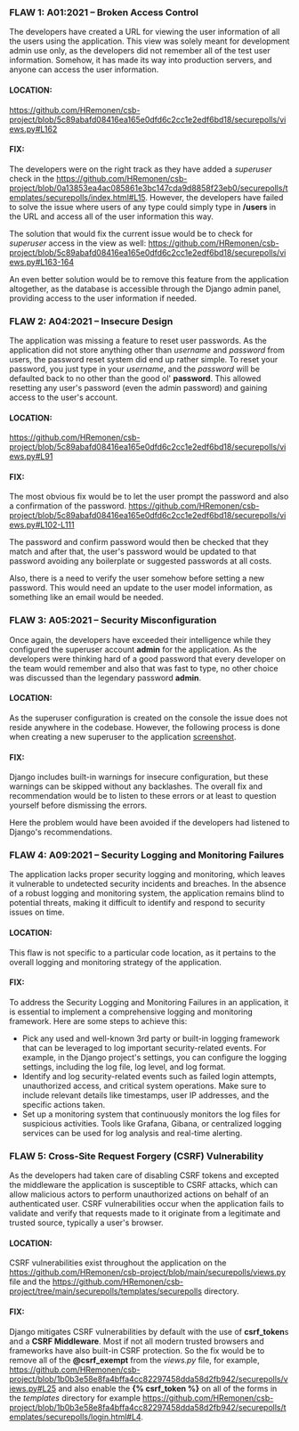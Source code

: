 ### FLAW 1: A01:2021 – Broken Access Control

The developers have created a URL for viewing the user information of all the users using the application. This view was solely meant for development admin use only, as the developers did not remember all of the test user information. Somehow, it has made its way into production servers, and anyone can access the user information.

#### LOCATION:

https://github.com/HRemonen/csb-project/blob/5c89abafd08416ea165e0dfd6c2cc1e2edf6bd18/securepolls/views.py#L162

#### FIX:

The developers were on the right track as they have added a *superuser* check in the https://github.com/HRemonen/csb-project/blob/0a13853ea4ac085861e3bc147cda9d8858f23eb0/securepolls/templates/securepolls/index.html#L15. However, the developers have failed to solve the issue where users of any type could simply type in **/users** in the URL and access all of the user information this way.

The solution that would fix the current issue would be to check for *superuser* access in the view as well: https://github.com/HRemonen/csb-project/blob/5c89abafd08416ea165e0dfd6c2cc1e2edf6bd18/securepolls/views.py#L163-164

An even better solution would be to remove this feature from the application altogether, as the database is accessible through the Django admin panel, providing access to the user information if needed.

### FLAW 2: A04:2021 – Insecure Design

The application was missing a feature to reset user passwords. As the application did not store anything other than *username* and *password* from users, the password reset system did end up rather simple. To reset your password, you just type in your *username*, and the *password* will be defaulted back to no other than the good ol' **password**. This allowed resetting any user's password (even the admin password) and gaining access to the user's account.

#### LOCATION:

https://github.com/HRemonen/csb-project/blob/5c89abafd08416ea165e0dfd6c2cc1e2edf6bd18/securepolls/views.py#L91

#### FIX:

The most obvious fix would be to let the user prompt the password and also a confirmation of the password. https://github.com/HRemonen/csb-project/blob/5c89abafd08416ea165e0dfd6c2cc1e2edf6bd18/securepolls/views.py#L102-L111

The password and confirm password would then be checked that they match and after that, the user's password would be updated to that password avoiding any boilerplate or suggested passwords at all costs.

Also, there is a need to verify the user somehow before setting a new password. This would need an update to the user model information, as something like an email would be needed.

### FLAW 3: A05:2021 – Security Misconfiguration

Once again, the developers have exceeded their intelligence while they configured the superuser account **admin** for the application. As the developers were thinking hard of a good password that every developer on the team would remember and also that was fast to type, no other choice was discussed than the legendary password **admin**.

#### LOCATION:

As the superuser configuration is created on the console the issue does not reside anywhere in the codebase. However, the following process is done when creating a new superuser to the application [screenshot](admin_conf.png).

#### FIX:

Django includes built-in warnings for insecure configuration, but these warnings can be skipped without any backlashes. The overall fix and recommendation would be to listen to these errors or at least to question yourself before dismissing the errors.

Here the problem would have been avoided if the developers had listened to Django's recommendations.

### FLAW 4: A09:2021 – Security Logging and Monitoring Failures

The application lacks proper security logging and monitoring, which leaves it vulnerable to undetected security incidents and breaches. In the absence of a robust logging and monitoring system, the application remains blind to potential threats, making it difficult to identify and respond to security issues on time.

#### LOCATION:

This flaw is not specific to a particular code location, as it pertains to the overall logging and monitoring strategy of the application.

#### FIX:
To address the Security Logging and Monitoring Failures in an application, it is essential to implement a comprehensive logging and monitoring framework. Here are some steps to achieve this:
- Pick any used and well-known 3rd party or built-in logging framework that can be leveraged to log important security-related events. For example, in the Django project's settings, you can configure the logging settings, including the log file, log level, and log format.
- Identify and log security-related events such as failed login attempts, unauthorized access, and critical system operations. Make sure to include relevant details like timestamps, user IP addresses, and the specific actions taken.
- Set up a monitoring system that continuously monitors the log files for suspicious activities. Tools like Grafana, Gibana, or centralized logging services can be used for log analysis and real-time alerting.

### FLAW 5: Cross-Site Request Forgery (CSRF) Vulnerability
As the developers had taken care of disabling CSRF tokens and excepted the middleware the application is susceptible to CSRF attacks, which can allow malicious actors to perform unauthorized actions on behalf of an authenticated user. CSRF vulnerabilities occur when the application fails to validate and verify that requests made to it originate from a legitimate and trusted source, typically a user's browser.

#### LOCATION:
CSRF vulnerabilities exist throughout the application on the https://github.com/HRemonen/csb-project/blob/main/securepolls/views.py file and the https://github.com/HRemonen/csb-project/tree/main/securepolls/templates/securepolls directory.

#### FIX:
Django mitigates CSRF vulnerabilities by default with the use of **csrf_token**s and a **CSRF Middleware**. Most if not all modern trusted browsers and frameworks have also built-in CSRF protection. So the fix would be to remove all of the **@csrf_exempt** from the *views.py* file, for example, https://github.com/HRemonen/csb-project/blob/1b0b3e58e8fa4bffa4cc82297458dda58d2fb942/securepolls/views.py#L25 and also enable the **{% csrf_token %}** on all of the forms in the *templates* directory for example https://github.com/HRemonen/csb-project/blob/1b0b3e58e8fa4bffa4cc82297458dda58d2fb942/securepolls/templates/securepolls/login.html#L4.

